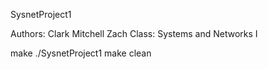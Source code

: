 SysnetProject1

Authors: Clark Mitchell
         Zach 
Class: Systems and Networks I

make
./SysnetProject1
make clean
